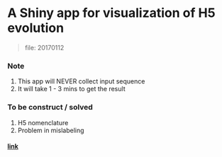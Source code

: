 # A Shiny app for visualization of H5 evolution

> file: 20170112


### Note

1. This app will NEVER collect input sequence
2. It will take 1 - 3 mins to get the result


### To be construct / solved

1. H5 nomenclature
2. Problem in mislabeling



#### [link](https://yaotli.shinyapps.io/h5_nomenclature/)